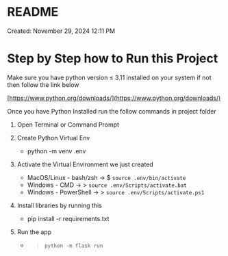 # README

Created: November 29, 2024 12:11 PM

# Step by Step how to Run this Project

Make sure you have python version ≤ 3.11  installed on your system if not then follow the link below

[https://www.python.org/downloads/](https://www.python.org/downloads/)

Once you have Python Installed run the follow commands in project folder

1. Open Terminal or Command Prompt 

1. Create Python Virtual Env
    - python -m venv .env

1. Activate the Virtual Environment we just created
    - MacOS/Linux - bash/zsh → $ `source .env/bin/activate`
    - Windows - CMD → > `source .env/Scripts/activate.bat`
    - Windows - PowerShell → > `source .env/Scripts/activate.ps1`

1. Install libraries by running this
    - pip install -r requirements.txt

1. Run the app 
    - > `python -m flask run`
